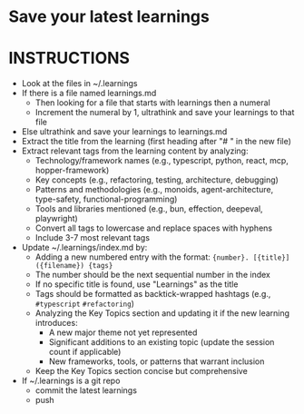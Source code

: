 # Save your latest learnings

# INSTRUCTIONS

- Look at the files in ~/.learnings
- If there is a file named learnings.md
  - Then looking for a file that starts with learnings then a numeral
  - Increment the numeral by 1, ultrathink and save your learnings to that file
- Else ultrathink and save your learnings to learnings.md
- Extract the title from the learning (first heading after "# " in the new file)
- Extract relevant tags from the learning content by analyzing:
  - Technology/framework names (e.g., typescript, python, react, mcp, hopper-framework)
  - Key concepts (e.g., refactoring, testing, architecture, debugging)
  - Patterns and methodologies (e.g., monoids, agent-architecture, type-safety, functional-programming)
  - Tools and libraries mentioned (e.g., bun, effection, deepeval, playwright)
  - Convert all tags to lowercase and replace spaces with hyphens
  - Include 3-7 most relevant tags
- Update ~/.learnings/index.md by:
  - Adding a new numbered entry with the format: `{number}. [{title}]({filename}) {tags}`
  - The number should be the next sequential number in the index
  - If no specific title is found, use "Learnings" as the title
  - Tags should be formatted as backtick-wrapped hashtags (e.g., `#typescript` `#refactoring`)
  - Analyzing the Key Topics section and updating it if the new learning introduces:
    - A new major theme not yet represented
    - Significant additions to an existing topic (update the session count if applicable)
    - New frameworks, tools, or patterns that warrant inclusion
  - Keep the Key Topics section concise but comprehensive
- If ~/.learnings is a git repo
  - commit the latest learnings
  - push
